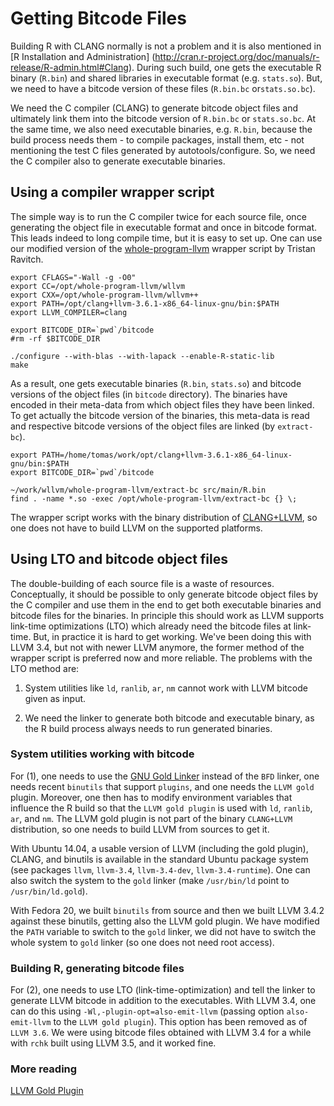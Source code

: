 # Getting Bitcode Files

Building R with CLANG normally is not a problem and it is also mentioned in
[R Installation and Administration]
(http://cran.r-project.org/doc/manuals/r-release/R-admin.html#Clang). 
During such build, one gets the executable R binary (`R.bin`) and shared
libraries in executable format (e.g.  `stats.so`).  But, we need to have a
bitcode version of these files (`R.bin.bc` or`stats.so.bc`).

We need the C compiler (CLANG) to generate bitcode object files and
ultimately link them into the bitcode version of `R.bin.bc` or
`stats.so.bc`.  At the same time, we also need executable binaries, e.g. 
`R.bin`, because the build process needs them - to compile packages, install
them, etc - not mentioning the test C files generated by
autotools/configure. So, we need the C compiler also to generate executable
binaries.

## Using a compiler wrapper script

The simple way is to run the C compiler twice for each source file, once
generating the object file in executable format and once in bitcode format. 
This leads indeed to long compile time, but it is easy to set up.  One can
use our modified version of the
[whole-program-llvm](https://github.com/kalibera/whole-program-llvm) wrapper
script by Tristan Ravitch.

```
export CFLAGS="-Wall -g -O0"
export CC=/opt/whole-program-llvm/wllvm
export CXX=/opt/whole-program-llvm/wllvm++
export PATH=/opt/clang+llvm-3.6.1-x86_64-linux-gnu/bin:$PATH
export LLVM_COMPILER=clang

export BITCODE_DIR=`pwd`/bitcode
#rm -rf $BITCODE_DIR

./configure --with-blas --with-lapack --enable-R-static-lib
make
```

As a result, one gets executable binaries (`R.bin`, `stats.so`) and bitcode
versions of the object files (in `bitcode` directory). The binaries have
encoded in their meta-data from which object files they have been linked. To
get actually the bitcode version of the binaries, this meta-data is read and
respective bitcode versions of the object files are linked (by `extract-bc`).

```
export PATH=/home/tomas/work/opt/clang+llvm-3.6.1-x86_64-linux-gnu/bin:$PATH
export BITCODE_DIR=`pwd`/bitcode

~/work/wllvm/whole-program-llvm/extract-bc src/main/R.bin
find . -name *.so -exec /opt/whole-program-llvm/extract-bc {} \;

```

The wrapper script works with the binary distribution of
[CLANG+LLVM](http://llvm.org/releases/download.html#3.6.1), so one does not
have to build LLVM on the supported platforms. 

## Using LTO and bitcode object files

The double-building of each source file is a waste of resources. 
Conceptually, it should be possible to only generate bitcode object files by
the C compiler and use them in the end to get both executable binaries and
bitcode files for the binaries. In principle this should work as LLVM
supports link-time optimizations (LTO) which already need the bitcode files
at link-time. But, in practice it is hard to get working. We've been doing
this with LLVM 3.4, but not with newer LLVM anymore, the former method of
the wrapper script is preferred now and more reliable. The problems with the
LTO method are:

1. System utilities like `ld`, `ranlib`, `ar`, `nm` cannot work with LLVM
bitcode given as input.

2. We need the linker to generate both bitcode and executable binary, as the
R build process always needs to run generated binaries.

### System utilities working with bitcode

For (1), one needs to use the [GNU Gold
Linker](http://en.wikipedia.org/wiki/Gold_%28linker%29) instead of the `BFD`
linker, one needs recent `binutils` that support `plugins`, and one needs
the `LLVM gold` plugin. Moreover, one then has to modify environment
variables that influence the R build so that the `LLVM gold plugin` is used
with `ld`, `ranlib`, `ar`, and `nm`. The LLVM gold plugin is not part of the
binary `CLANG+LLVM` distribution, so one needs to build LLVM from sources to
get it.

With Ubuntu 14.04, a usable version of LLVM (including the gold plugin),
CLANG, and binutils is available in the standard Ubuntu package system (see
packages `llvm`, `llvm-3.4`, `llvm-3.4-dev`, `llvm-3.4-runtime`).  One can
also switch the system to the `gold` linker (make `/usr/bin/ld` point to
`/usr/bin/ld.gold`).

With Fedora 20, we built `binutils` from source and then we built LLVM 3.4.2
against these binutils, getting also the LLVM gold plugin.  We have modified
the `PATH` variable to switch to the `gold` linker, we did not have to
switch the whole system to `gold` linker (so one does not need root access).

### Building R, generating bitcode files

For (2), one needs to use LTO (link-time-optimization) and tell the linker
to generate LLVM bitcode in addition to the executables.  With LLVM 3.4, one
can do this using `-Wl,-plugin-opt=also-emit-llvm` (passing option
`also-emit-llvm` to the `LLVM gold plugin`).  This option has been removed
as of `LLVM 3.6`. We were using bitcode files obtained with LLVM 3.4 for a
while with `rchk` built using LLVM 3.5, and it worked fine.

### More reading

[LLVM Gold Plugin](http://llvm.org/docs/GoldPlugin.html)
